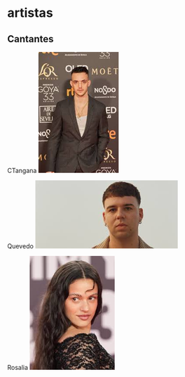 # artistas
## Cantantes

CTangana
![CTangana](img/tangana.jpeg)

Quevedo
![Quevedo](img/quevedo.jpeg)

Rosalia
![Rosalía](img/rosalia.jpeg)